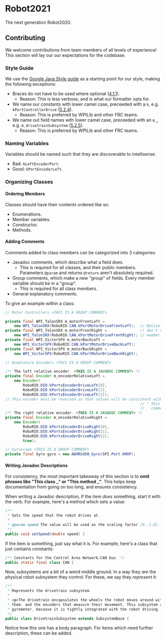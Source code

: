 # Robot2021

The next generation Robot2020.

## Contributing
We welcome contributions from team members of all levels of experience! This section will lay our our expectations for the codebase.

### Style Guide

We use the [Google Java Style guide](https://google.github.io/styleguide/javaguide.html) as a starting point for our style, making the following exceptions:
- Braces do not have to be used where optional ([4.1.1](https://google.github.io/styleguide/javaguide.html#s4.1.1-braces-always-used)).
  - Reason: This is less verbose, and is what our formatter opts for.
- We name our constants with lower camel case, preceeded with a `k`, e.g. `kPortControllerDrive` ([5.2.4](https://google.github.io/styleguide/javaguide.html#s5.2.4-constant-names)).
  - Reason: This is preferred by WPILib and other FRC teams.
- We name out field names with lower camel case, preceeded with an `m_`, e.g. `m_drivetrainSubsystem` ([5.2.5](https://google.github.io/styleguide/javaguide.html#s5.2.5-non-constant-field-names)).
  - Reason: This is preferred by WPILib and other FRC teams.

### Naming Variables
Variables should be named such that they are discoverable to intellisense.
- Bad: `kLeftEncoderPort`.
- Good: `kPortEncoderLeft`.

### Organizing Classes

#### Ordering Members
Classes should have their contents ordered like so:
- Enumerations.
- Member variables.
- Constructor.
- Methods.

#### Adding Comments
Comments added to class members can be categorized into 3 categories:
- Javadoc comments, which describe what a field does.
  - This is required for all classes, and their public members. Parameters `@param` and returns `@return` aren't absolutely required.
- Group comments, which make a new "group" of fields. Every member variable should be in a "group".
  - This is required for all class members.
- General explanatory comments.

To give an example within a class:
```java
// Motor Controllers <THIS IS A GROUP COMMENT>

private final WPI_TalonSRX m_motorFrontLeft =
    new WPI_TalonSRX(RoboRIO.CAN.kPortMotorDriveFrontLeft);  // Notice how members of the same group
private final WPI_TalonSRX m_motorFrontRight =               // don't need newlines between each
    new WPI_TalonSRX(RoboRIO.CAN.kPortMotorDriveFrontRight); // member!
private final WPI_VictorSPX m_motorBackLeft =
    new WPI_VictorSPX(RoboRIO.CAN.kPortMotorDriveBackLeft);
private final WPI_VictorSPX m_motorBackRight =
    new WPI_VictorSPX(RoboRIO.CAN.kPortMotorDriveBackRight);

// Quadrature Encoders <THIS IS A GROUP COMMENT>

/** The left relative encoder. <THIS IS A JAVADOC COMMENT> */
private final Encoder m_encoderRelativeLeft =
    new Encoder(
        RoboRIO.DIO.kPortsEncoderDriveLeft[0],
        RoboRIO.DIO.kPortsEncoderDriveLeft[1],
        RoboRIO.DIO.kPortsEncoderDriveLeft[2]);
// This encoder must be reversed so that values will be consistent with the left drive encoder.
                                                             // ^ This is just a general explanatory
                                                             //   comment.
/** The right relative encoder. <THIS IS A JAVADOC COMMENT> */
private final Encoder m_encoderRelativeRight =
    new Encoder(
        RoboRIO.DIO.kPortsEncoderDriveRight[0],
        RoboRIO.DIO.kPortsEncoderDriveRight[1],
        RoboRIO.DIO.kPortsEncoderDriveRight[2],
        true);

// Gyroscope <THIS IS A GROUP COMMENT>
private final Gyro gyro = new ADXRS450_Gyro(SPI.Port.kMXP);
```

#### Writing Javadoc Descriptions
For consistency, the most important takeaway of this section is to **omit phrases like "This class _" or "This method _"**. This helps keep documentation from going on too long, and ensures consistency.

When writing a Javadoc description, if the item *does* something, start it with the verb. For example, here's a method which sets a value:
```java
/**
 * Sets the speed that the robot drives at.
 *
 * @param speed The value will be used as the scaling factor [0..1.0].
 */
public void setSpeed(double speed) {
```
If the item *is* something, just say what it is. For example, here's a class that just contains constants:
```java
/** Constants for the Control Area Network/CAN bus. */
public static final class CAN {
```
Now, subsystems are a bit of a weird middle ground. In a way they *are* the physical robot subsystem they control. For these, we say they *represent* it:
```java
/**
 * Represents the drivetrain subsystem.
 *
 * <p>The drivetrain encapsulates the wheels the robot moves around with, the motors that power
 * them, and the encoders that measure their movement. This subsystem also encapsulates the
 * gyrometer, because it is tightly integrated with the robot driving.
 */
public class DrivetrainSubsystem extends SubsystemBase {
```
Notice how this one has a body paragraph. For items which need further description, these can be added.
